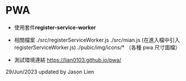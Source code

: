 # PWA

- 使用套件**register-service-worker**

- 相關檔案
  ./src/registerServiceWorker.js
  ./src/mian.js (在進入檔中引入 registerServiceWorker.js)
  ./pubic/img/icons/\* （各種 pwa 尺寸圖檔）

- 測試環境連結
  https://lian0103.github.io/pwa/

29/Jun/2023 updated by Jason Lien
